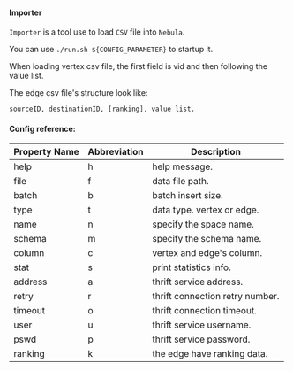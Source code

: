 
#### Importer

`Importer` is a tool use to load `CSV` file into `Nebula`.

You can use `./run.sh ${CONFIG_PARAMETER}` to startup it.

When loading vertex csv file, the first field is vid and then following the value list.

The edge csv file's structure look like: 

```
sourceID, destinationID, [ranking], value list.
```

#### Config reference:

Property Name  | Abbreviation |  Description
-------------- | ------------ | -------------
help           | h            | help message.
file           | f            | data file path.
batch          | b            | batch insert size.
type           | t            | data type. vertex or edge.
name           | n            | specify the space name.
schema         | m            | specify the schema name.
column         | c            | vertex and edge's column.
stat           | s            | print statistics info.
address        | a            | thrift service address.
retry          | r            | thrift connection retry number.
timeout        | o            | thrift connection timeout.
user           | u            | thrift service username.
pswd           | p            | thrift service password.
ranking        | k            | the edge have ranking data.
